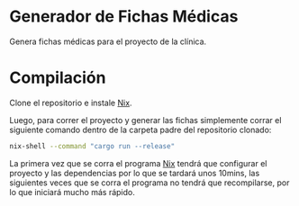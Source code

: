 # Generador de Fichas Médicas
Genera fichas médicas para el proyecto de la clínica.

# Compilación
Clone el repositorio e instale [Nix](https://nixos.org/).

Luego, para correr el proyecto y generar las fichas simplemente corrar el siguiente comando dentro de la carpeta padre del repositorio clonado:
```bash
nix-shell --command "cargo run --release"
```
La primera vez que se corra el programa [Nix](https://nixos.org/) tendrá que configurar el proyecto y las dependencias por lo que se tardará unos 10mins, las siguientes veces que se corra el programa no tendrá que recompilarse, por lo que iniciará mucho más rápido.

